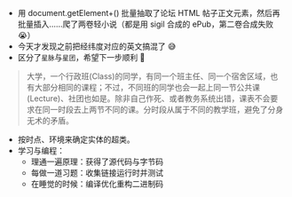 - 用 document.getElement+() 批量抽取了论坛 HTML 帖子正文元素，然后再批量插入……爬了两卷轻小说（都是用 sigil 合成的 ePub，第二卷合成失败 :sob:）
- 今天才发现之前把经纬度对应的英文搞混了 :sweat_smile:
- 区分了`星脉`与`星团`，希望下一步顺利 :pray:

> 大学，一个行政班(Class)的同学，有同一个班主任、同一个宿舍区域，也有大部分相同的课程；不过，不同班的同学也会一起上同一节公共课(Lecture)、社团也如是。除非自己作死、或者教务系统出错，课表不会要求在同一时段去上两节不同的课。分时段从属于不同的教学班，避免了分身无术的矛盾。

- 按时点、环境来确定实体的超类。
- 学习与编程：
  - 理通一遍原理：获得了源代码与字节码
  - 每做一道习题：收集链接运行时并测试
  - 在睡觉的时候：编译优化重构二进制码

